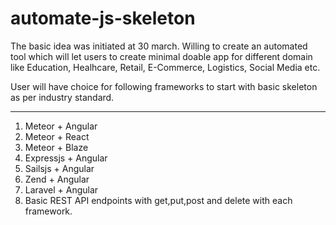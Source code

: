 # automate-js-skeleton

The basic idea was initiated at 30 march. 
Willing to create an automated tool which will let users to create minimal doable app for different domain like Education, Healhcare, Retail, E-Commerce, Logistics, Social Media etc.

User will have choice for following frameworks to start with basic skeleton as per industry standard.

-------------------------------------------------------------------
1. Meteor + Angular
2. Meteor + React
3. Meteor + Blaze
4. Expressjs + Angular
5. Sailsjs + Angular
6. Zend + Angular
7. Laravel + Angular
8. Basic REST API endpoints with get,put,post and delete with each framework.
